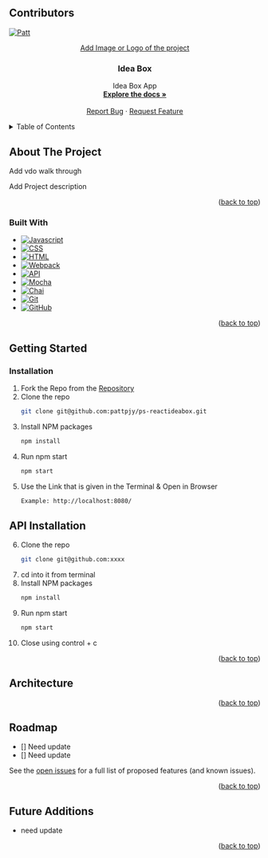 <a name="readme-top"></a>

## Contributors

[![Patt][patt-badge]][patt-url]
<br />
<div align="center">
  <a href="https://github.com/github_username/repo_name">
    Add Image or Logo of the project
  </a>

<h3 align="center">Idea Box</h3>

  <p align="center">
    Idea Box App
    <br />
    <a href="https://github.com/pattpjy/ps-reactideabox"><strong>Explore the docs »</strong></a>
    <br />
    <br />
    <a href="https://github.com/pattpjy/ps-reactideabox/issues">Report Bug</a>
    ·
    <a href="https://github.com/pattpjy/ps-reactideabox/issues">Request Feature</a>
  </p>
</div>

<details>
  <summary>Table of Contents</summary>
  <ol>
    <li>
      <a href="#about-the-project">About The Project</a>
      <ul>
        <li><a href="#built-with">Built With</a></li>
      </ul>
    </li>
    <li>
      <a href="#getting-started">Getting Started</a>
      <ul>
        <li><a href="#installation">Installation</a></li>
      </ul>
    </li>
    <li><a href="#architecture">Architecture</a></li>
    <li><a href="#roadmap">Roadmap</a></li>
  </ol>
</details>

## About The Project





Add vdo walk through

Add Project description 


<p align="right">(<a href="#readme-top">back to top</a>)</p>

### Built With

- [![Javascript][javascript.js]][javascript-url]
- [![CSS][css]][css-url]
- [![HTML][html]][html-url]
- [![Webpack][webpack]][webpack-url]
- [![API][api]][api-url]
- [![Mocha][mocha]][mocha-url]
- [![Chai][chai]][chai-url]
- [![Git][git]][git-url]
- [![GitHub][github]][github-url]


<p align="right">(<a href="#readme-top">back to top</a>)</p>

## Getting Started

### Installation

1. Fork the Repo from the [Repository](https://github.com/turingschool-examples/fitlit-starter-kit)
2. Clone the repo
   ```sh
   git clone git@github.com:pattpjy/ps-reactideabox.git
   ```
3. Install NPM packages
   ```sh
   npm install
   ```
4. Run npm start
   ```sh
   npm start
   ```
5. Use the Link that is given in the Terminal & Open in Browser
   ```sh
   Example: http://localhost:8080/
   ```
   
## API Installation

6. Clone the repo
      ```sh
   git clone git@github.com:xxxx
   ```
7. cd into it from terminal
8. Install NPM packages
   ```sh
   npm install
   ```
9. Run npm start
   ```sh
   npm start
   ```
10. Close using control + c

<p align="right">(<a href="#readme-top">back to top</a>)</p>

<!-- ARCHITECTURE -->
## Architecture

<p align="right">(<a href="#readme-top">back to top</a>)</p>
<!-- ROADMAP -->

## Roadmap

- [] Need update
- [] Need update

See the [open issues](https://github.com/pattpjy/ps-reactideabox/issues) for a full list of proposed features (and known issues).
<p align="right">(<a href="#readme-top">back to top</a>)</p>

## Future Additions

- need update

<p align="right">(<a href="#readme-top">back to top</a>)</p>

[ian-badge]: https://img.shields.io/badge/-Ian%20Nordby-orange
[ian-url]: https://github.com/nordbyi
[patt-badge]: https://img.shields.io/badge/-Patt%20Sookmark-brightgreen
[patt-url]: https://github.com/pattpjy
[rae-badge]: https://img.shields.io/badge/-Rae%20Gebhart-blue
[rae-url]: https://github.com/rae-107
[jordan-badge]: https://img.shields.io/badge/-Jordan%20Smith-lightgrey
[jordan-url]: https://github.com/jaysmith2022
[mocha]: https://img.shields.io/badge/Mocha-FF2D20?style=for-the-badge&logo=mocha&logoColor=white
[mocha-url]: https://mochajs.org/
[chai]: https://img.shields.io/badge/Chai-20232A?style=for-the-badge&logo=chai&logoColor=61DAFB
[chai-url]: https://www.chaijs.com/
[webpack]: https://img.shields.io/badge/Webpack-563D7C?style=for-the-badge&logo=webpack&logoColor=white
[webpack-url]: https://webpack.js.org/
[dayjs]: https://img.shields.io/badge/-dayjs-fb6052?style=for-the-badge
[dayjs-url]: https://www.npmjs.com/package/dayjs
[chart.js]: https://img.shields.io/badge/Chart.js-35495E?style=for-the-badge&logo=chartdotjs&logoColor=4FC08D
[chart.js-url]: https://www.chartjs.org/
[css]: https://img.shields.io/badge/CSS-000000?style=for-the-badge&logo=css&logoColor=white
[css-url]: https://www.w3.org/Style/CSS/Overview.en.html
[html]: https://img.shields.io/badge/HTML-4A4A55?style=for-the-badge&logo=HTML&logoColor=FF3E00
[html-url]: https://www.w3schools.com/howto/howto_make_a_website.asp
[javascript.js]: https://img.shields.io/badge/JavaScript-0769AD?style=for-the-badge&logo=javascript&logoColor=white
[javascript-url]: https://www.javascript.com/
[api]: https://img.shields.io/badge/API-15EA75?style=for-the-badge&logo=HTML&logoColor=FF3E00
[api-url]: https://www.w3schools.com/js/js_api_intro.asp
[github]: https://img.shields.io/badge/GitHub-22043C?style=for-the-badge&logo=github&logoColor=FF3E00
[github-url]: https://github.com/
[git]: https://img.shields.io/badge/Git-2E0305?style=for-the-badge&logo=git&logoColor=FF3E00
[git-url]: https://git-scm.com/
